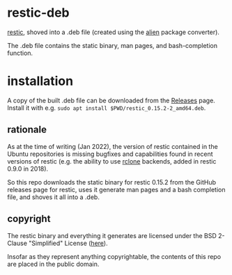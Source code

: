 
# restic-deb

[restic][restic-repo], shoved into a .deb file (created
using the [alien][alien] package converter).

The .deb file contains the static binary, man pages,
and bash-completion function.

# installation

A copy of the built .deb file can be downloaded from
the [Releases][releases] page. Install it with e.g.
`sudo apt install $PWD/restic_0.15.2-2_amd64.deb`.

[releases]: https://github.com/phlummox-dev/restic-deb/releases/

## rationale

As at the time of writing (Jan 2022), the version of restic contained in
the Ubuntu repositories is missing bugfixes and capabilities found in
recent versions of restic (e.g. the ability to use [rclone][rclone]
backends, added in restic 0.9.0 in 2018).

So this repo downloads the static binary for restic 0.15.2 from the
GitHub releases page for restic, uses it generate man pages and a bash
completion file, and shoves it all into a .deb.

[restic-repo]: https://github.com/restic/restic/ 
[alien]: https://sourceforge.net/projects/alien-pkg-convert/
[rclone]: https://github.com/rclone/rclone 

## copyright

The restic binary and everything it generates are licensed under the BSD
2-Clause "Simplified" License ([here][restic-license]).

[restic-license]: https://github.com/restic/restic/blob/master/LICENSE

Insofar as they represent anything copyrightable, the contents of this
repo are placed in the public domain.

